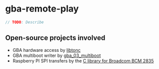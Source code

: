 # gba-remote-play

```cpp
// TODO: Describe
```

## Open-source projects involved

- GBA hardware access by [libtonc](https://www.coranac.com/projects/#tonc)
- GBA multiboot writer by [gba_03_multiboot](https://github.com/akkera102/gba_03_multiboot)
- Raspberry PI SPI transfers by the [C library for Broadcom BCM 2835](https://www.airspayce.com/mikem/bcm2835/)
